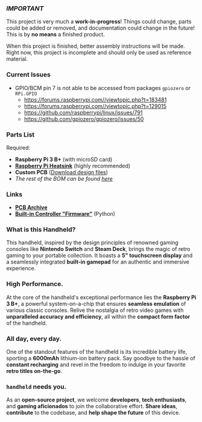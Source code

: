 ### ***IMPORTANT***
This project is very much a **work-in-progress**! Things could change, parts could be added or removed, and documentation could change in the future! This is by **no means** a finished product.

When this project is finished, better assembly instructions will be made. Right now, this project is incomplete and should only be used as reference material.

### Current Issues
 - GPIO/BCM pin 7 is not able to be accessed from packages `gpiozero` or `RPi.GPIO`
   - https://forums.raspberrypi.com//viewtopic.php?t=183481
   - https://forums.raspberrypi.com//viewtopic.php?t=129015
   - https://github.com/raspberrypi/linux/issues/791
   - https://github.com/gpiozero/gpiozero/issues/50

### Parts List
Required:
 - **Raspberry Pi 3 B+** (with microSD card)
 - **[Raspberry Pi Heatsink](https://www.digikey.com/en/products/detail/adafruit-industries-llc/3082/6047742)** (highly recommended)
 - **Custom PCB** ([Download design files](https://github.com/Strayfade/handheld/tree/main/pcb))
 - *The rest of the BOM can be found [here](https://github.com/Strayfade/handheld/blob/main/pcb/Handheld%20BOM.csv)*

### Links
 - **[PCB Archive](https://github.com/Strayfade/handheld/tree/main/pcb)**
 - **[Built-in Controller "Firmware"](https://github.com/Strayfade/Handheld/blob/main/firmware/Main.py)** (Python)

### What is this **Handheld?**
This handheld, inspired by the design principles of renowned gaming consoles like **Nintendo Switch** and **Steam Deck**, brings the magic of retro gaming to your portable collection. It boasts a **5" touchscreen display** and a seamlessly integrated **built-in gamepad** for an authentic and immersive experience.

### High **Performance.**
At the core of the handheld's exceptional performance lies the **Raspberry Pi 3 B+**, a powerful system-on-a-chip that ensures **seamless emulation** of various classic consoles. Relive the nostalgia of retro video games with **unparalleled accuracy and efficiency**, all within the **compact form factor** of the handheld.

### All day, **every day.**
One of the standout features of the handheld is its incredible battery life, sporting a **6000mAh** lithium-ion battery pack. Say goodbye to the hassle of **constant recharging** and revel in the freedom to indulge in your favorite **retro titles on-the-go**.

### `handheld` needs **you.**
As an **open-source project**, we welcome **developers**, **tech enthusiasts**, and **gaming aficionados** to join the collaborative effort. **Share ideas**, **contribute** to the codebase, and **help shape the future** of this device.
